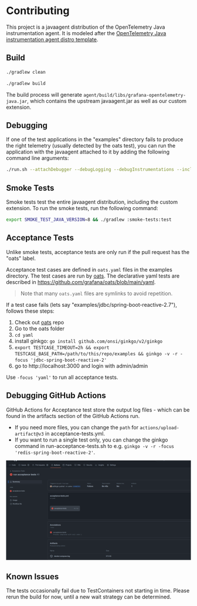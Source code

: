 # Contributing

This project is a javaagent distribution of the OpenTelemetry Java instrumentation agent.
It is modeled after the [OpenTelemetry Java instrumentation agent distro template](https://github.com/open-telemetry/opentelemetry-java-instrumentation/blob/main/examples/distro/README.md).

## Build

```sh
./gradlew clean
```

```sh
./gradlew build
```

The build process will generate `agent/build/libs/grafana-opentelemetry-java.jar`, which contains the upstream
javaagent.jar as well as our custom extension.
                      
## Debugging

If one of the test applications in the "examples" directory fails to produce the right telemetry
(usually detected by the oats test), you can run the application with the javaagent attached to it 
by adding the following command line arguments:

```sh
./run.sh --attachDebugger --debugLogging --debugInstrumentations --includeAllInstrumentations
```
        
## Smoke Tests

Smoke tests test the entire javaagent distribution, including the custom extension.
To run the smoke tests, run the following command:

```sh
export SMOKE_TEST_JAVA_VERSION=8 && ./gradlew :smoke-tests:test
```

## Acceptance Tests

Unlike smoke tests, acceptance tests are only run if the pull request has the "oats" label.

Acceptance test cases are defined in `oats.yaml` files in the examples directory.
The test cases are run by [oats]. The declarative yaml tests are described in https://github.com/grafana/oats/blob/main/yaml.
                                                                                 
> Note that many `oats.yaml` files are symlinks to avoid repetition.

If a test case fails (lets say "examples/jdbc/spring-boot-reactive-2.7"), follows these steps:

1. Check out [oats] repo
2. Go to the oats folder
3. `cd yaml`
4. install ginkgo: `go install github.com/onsi/ginkgo/v2/ginkgo`
5. `export TESTCASE_TIMEOUT=2h && export TESTCASE_BASE_PATH=/path/to/this/repo/examples && ginkgo -v -r -focus 'jdbc-spring-boot-reactive-2'`
6. go to http://localhost:3000 and login with admin/admin
                                                                                                                                            
Use `-focus 'yaml'` to run all acceptance tests.
           
## Debugging GitHub Actions

GitHub Actions for Acceptance test store the output log files - which can be found in the artifacts section of the
GitHub Actions run.

- If you need more files, you can change the `path` for `actions/upload-artifact@v3` in acceptance-tests.yml.
- If you want to run a single test only, you can change the ginkgo command in run-acceptance-tests.sh to 
  e.g. `ginkgo -v -r -focus 'redis-spring-boot-reactive-2'`.

![](./docs/oats-logs.png)

## Known Issues

The tests occasionally fail due to TestContainers not starting in time.  Please rerun the build for now, until
a new wait strategy can be determined.

[oats]: https://github.com/grafana/oats
